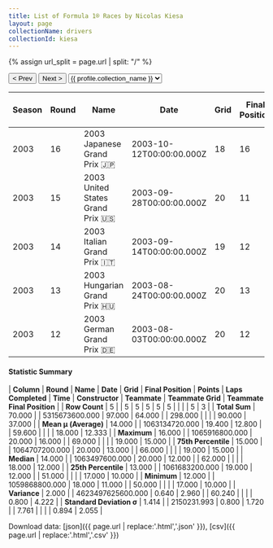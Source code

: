 ```yaml
---
title: List of Formula 1® Races by Nicolas Kiesa
layout: page
collectionName: drivers
collectionId: kiesa
---
```


{% assign url_split = page.url | split: "/" %}
<div id="collection-navigation">
<button onclick="selector.options[selector.selectedIndex-1].value && (window.location = selector.options[selector.selectedIndex-1].value);">&lt; Prev</button>
<button onclick="selector.options[selector.selectedIndex+1].value && (window.location = selector.options[selector.selectedIndex+1].value);">Next &gt;</button>
<select id="selector" onchange="this.options[this.selectedIndex].value && (window.location = this.options[this.selectedIndex].value);">
  {% for collectionId in site.data[page.collectionName].refs %}
    {% if collectionId == page.collectionId %}
      {% assign selected = "selected" %}
    {% else %}
      {% assign selected = "" %}
    {% endif %}
    {% assign profile = site.data[page.collectionName][collectionId].profile %}
    <option value="/f1/{{ page.collectionName }}/{{ collectionId }}/{{ url_split[4] }}" {{ selected }}>{{ profile.collection_name }}</option>
  {% endfor %}
</select>
</div>

| Season | Round | Name | Date | Grid | Final Position | Points | Laps Completed | Time | Constructor | Teammate | Teammate Grid | Teammate Final Position |
|--|--|--|--|--|--|--|--|--|--|--|--|--|
| 2003 | 16 | 2003 Japanese Grand Prix 🇯🇵 | 2003-10-12T00:00:00.000Z | 18 | 16 | 0.0 | 50 |   | Minardi 🇮🇹 | [Jos Verstappen 🇳🇱](/f1/drivers/verstappen) | 17 | 15 |
| 2003 | 15 | 2003 United States Grand Prix 🇺🇸 | 2003-09-28T00:00:00.000Z | 20 | 11 | 0.0 | 69 |   | Minardi 🇮🇹 | [Jos Verstappen 🇳🇱](/f1/drivers/verstappen) | 19 | 10 |
| 2003 | 14 | 2003 Italian Grand Prix 🇮🇹 | 2003-09-14T00:00:00.000Z | 19 | 12 | 0.0 | 51 |   | Minardi 🇮🇹 | [Jos Verstappen 🇳🇱](/f1/drivers/verstappen) | 17 | R |
| 2003 | 13 | 2003 Hungarian Grand Prix 🇭🇺 | 2003-08-24T00:00:00.000Z | 20 | 13 | 0.0 | 66 |   | Minardi 🇮🇹 | [Jos Verstappen 🇳🇱](/f1/drivers/verstappen) | 18 | 12 |
| 2003 | 12 | 2003 German Grand Prix 🇩🇪 | 2003-08-03T00:00:00.000Z | 20 | 12 | 0.0 | 62 |   | Minardi 🇮🇹 | [Jos Verstappen 🇳🇱](/f1/drivers/verstappen) | 19 | R |

#### Statistic Summary

| **Column** | **Round** | **Name** | **Date** | **Grid** | **Final Position** | **Points** | **Laps Completed** | **Time** | **Constructor** | **Teammate** | **Teammate Grid** | **Teammate Final Position** |
| **Row Count** | 5 |  | 5 | 5 | 5 | 5 | 5 |  |  |  | 5 | 3 |
| **Total Sum** | 70.000 |  | 5315673600.000 | 97.000 | 64.000 |  | 298.000 |  |  |  | 90.000 | 37.000 |
| **Mean μ (Average)** | 14.000 |  | 1063134720.000 | 19.400 | 12.800 |  | 59.600 |  |  |  | 18.000 | 12.333 |
| **Maximum** | 16.000 |  | 1065916800.000 | 20.000 | 16.000 |  | 69.000 |  |  |  | 19.000 | 15.000 |
| **75th Percentile** | 15.000 |  | 1064707200.000 | 20.000 | 13.000 |  | 66.000 |  |  |  | 19.000 | 15.000 |
| **Median** | 14.000 |  | 1063497600.000 | 20.000 | 12.000 |  | 62.000 |  |  |  | 18.000 | 12.000 |
| **25th Percentile** | 13.000 |  | 1061683200.000 | 19.000 | 12.000 |  | 51.000 |  |  |  | 17.000 | 10.000 |
| **Minimum** | 12.000 |  | 1059868800.000 | 18.000 | 11.000 |  | 50.000 |  |  |  | 17.000 | 10.000 |
| **Variance** | 2.000 |  | 4623497625600.000 | 0.640 | 2.960 |  | 60.240 |  |  |  | 0.800 | 4.222 |
| **Standard Deviation σ** | 1.414 |  | 2150231.993 | 0.800 | 1.720 |  | 7.761 |  |  |  | 0.894 | 2.055 |

Download data: [json]({{ page.url | replace:'.html','.json' }}), [csv]({{ page.url | replace:'.html','.csv' }})
